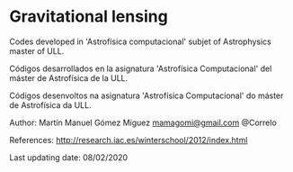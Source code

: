 # Gravitational lensing

Codes developed in 'Astrofísica computacional' subjet of Astrophysics master of ULL. 

Códigos desarrollados en la asignatura 'Astrofísica Computacional' del máster de Astrofísica de la ULL.

Códigos desenvoltos na asignatura 'Astrofísica Computacional' do máster de Astrofísica da ULL.

Author: Martín Manuel Gómez Míguez   mamagomi@gmail.com   @Correlo

References: http://research.iac.es/winterschool/2012/index.html

Last updating date: 08/02/2020
